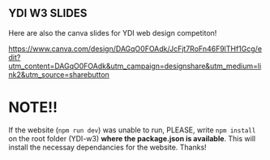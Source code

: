 ## YDI W3 SLIDES

Here are also the canva slides for YDI web design competiton!

https://www.canva.com/design/DAGqO0FOAdk/JcFjt7RoFn46F9lTHf1Gcg/edit?utm_content=DAGqO0FOAdk&utm_campaign=designshare&utm_medium=link2&utm_source=sharebutton

# **NOTE!!**

If the website (```npm run dev```) was unable to run, PLEASE, write ```npm install``` on the root folder (YDI-w3) **where the package.json is available**. This will install the necessay dependancies for the website. Thanks!
